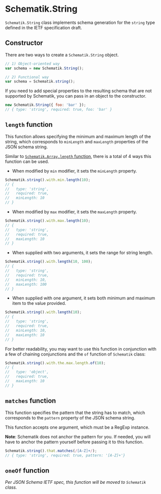 # Schematik.String
`Schematik.String` class implements schema generation for the `string` type
defined in the IETF specification draft.

## Constructor
There are two ways to create a `Schematik.String` object.

```js
// 1) Object-oriented way
var schema = new Schematik.String();

// 2) Functional way
var schema = Schematik.string();
```

If you need to add special properties to the resulting schema that are not
supported by Schematik, you can pass in an object to the constructor.

```js
new Schematik.String({ foo: 'bar' });
// { type: 'string', required: true, foo: 'bar' }
```

## `length` function
This function allows specifying the minimum and maximum length of the string,
which corresponds to `minLength` and `maxLength` properties of the JSON schema
string.

Similar to [`Schematik.Array.length` function](array.md), there is a total of
4 ways this function can be used.

  - When modified by `min` modifier, it sets the `minLength` property.
```js
Schematik.string().with.min.length(10);
// {
//   type: 'string',
//   required: true,
//   minLength: 10
// }
```
  - When modified by `max` modifier, it sets the `maxLength` property.
```js
Schematik.string().with.max.length(10);
// {
//   type: 'string',
//   required: true,
//   maxLength: 10
// }
```
  - When supplied with two arguments, it sets the range for string length.
```js
Schematik.string().with.length(10, 100);
// {
//   type: 'string',
//   required: true,
//   minLength: 10,
//   maxLength: 100
// }
```
  - When supplied with one argument, it sets both minimum and maximum item
  to the value provided.
```js
Schematik.string().with.length(10);
// {
//   type: 'string',
//   required: true,
//   minLength: 10,
//   maxLength: 10
// }
```

For better readability, you may want to use this function in conjunction with
a few of chaining conjunctions and the `of` function of `Schematik` class:
```js
Schematik.string().with.the.max.length.of(10);
// {
//   type: 'object',
//   required: true,
//   maxLength: 10
// }
```

## `matches` function
This function specifies the pattern that the string has to match, which
corresponds to the `pattern` property of the JSON schema string.

This function accepts one argument, which must be a RegExp instance.

**Note**: Schematik does not anchor the pattern for you. If needed, you will
have to anchor the pattern yourself before passing it to this function.

```js
Schematik.string().that.matches(/[A-Z]+/);
// { type: 'string', required: true, pattern: '[A-Z]+'}
```

## `oneOf` function
*Per JSON Schema IETF spec, this function will be moved to `Schematik` class.*
